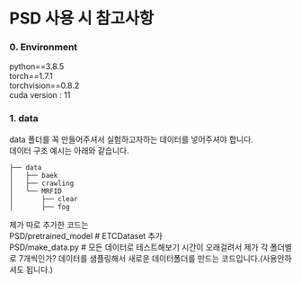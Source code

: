 # PSD 사용 시 참고사항

### 0. Environment
python==3.8.5  
torch==1.7.1  
torchvision==0.8.2  
cuda version : 11  

### 1. data 
data 폴더를 꼭 만들어주셔서 실험하고자하는 데이터를 넣어주셔야 합니다.  
데이터 구조 예시는 아래와 같습니다.  
```
├── data
│   ├── baek  
│   ├── crawling 
│   └── MRFID
│       ├── clear
│       ├── fog
``` 

제가 따로 추가한 코드는  
PSD/pretrained_model # ETCDataset 추가  
PSD/make_data.py # 모든 데이터로 테스트해보기 시간이 오래걸려서 제가 각 폴더별로 7개씩인가? 데이터를 샘플링해서 새로운 데이터폴더를 만드는 코드입니다.(사용안하셔도 됩니다.)  
